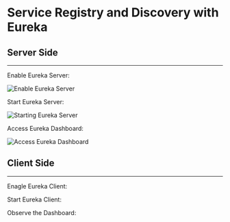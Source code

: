 # Service Registry and Discovery with Eureka

## Server Side
----------------

Enable Eureka Server:

![Enable Eureka Server](https://github.com/excelsiorsoft/building-microservices-with-spring-kevin-bowersox-course/blob/master/service-registry-and-discovery-with-eureka/Enabling%20Eureka.png)

Start Eureka Server:

![Starting Eureka Server](https://github.com/excelsiorsoft/building-microservices-with-spring-kevin-bowersox-course/blob/master/service-registry-and-discovery-with-eureka/starting%20Eureka%20server%20app.png)

Access Eureka Dashboard:

![Access Eureka Dashboard](https://github.com/excelsiorsoft/building-microservices-with-spring-kevin-bowersox-course/blob/master/service-registry-and-discovery-with-eureka/pristine%20Eureka%20server.PNG)

## Client Side
----------------

Enagle Eureka Client:

Start Eureka Client:

Observe the Dashboard:





